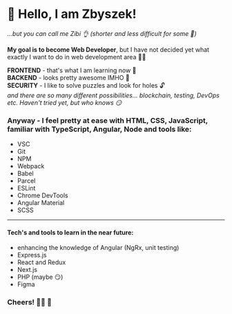 # 👋 Hello, I am Zbyszek!
_...but you can call me Zibi 👌 (shorter and less difficult for some 🙊)_

**My goal is to become Web Developer**, but I have not decided yet what exactly I want to do in web development area 🤷‍♂️

**FRONTEND** - that's what I am learning now 📖  
**BACKEND** - looks pretty awesome IMHO 🧬  
**SECURITY** - I like to solve puzzles and look for holes 🔓  
_and there are so many different possibilities... blockchain, testing, DevOps etc. Haven't tried yet, but who knows 😏_

### Anyway - I feel pretty at ease with **HTML, CSS, JavaScript**, familiar with **TypeScript**, **Angular**, **Node** and tools like:
- VSC
- Git
- NPM
- Webpack
- Babel
- Parcel
- ESLint
- Chrome DevTools  
- Angular Material
- SCSS
---  
#### Tech's and tools to learn in the near future:
- enhancing the knowledge of Angular (NgRx, unit testing)
- Express.js
- React and Redux
- Next.js
- PHP (maybe 😏)
- Figma

### Cheers! 👨‍🦲 🤝
